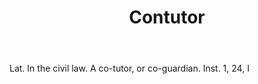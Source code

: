 ---
title: Contutor
letter: C
permalink: "/definitions/bld-contutor.html"
body: Lat. In the civil law. A co-tutor, or co-guardian. Inst. 1, 24, I
published_at: '2018-07-07'
source: Black's Law Dictionary 2nd Ed (1910)
layout: post
---